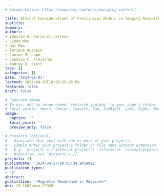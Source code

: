 ```yaml
---
# Documentation: https://wowchemy.com/docs/managing-content/

title: Ethical Considerations of Preclinical Models in Imaging Research
subtitle: ''
summary: ''
authors:
- Eduardo A. Garza-Villarreal
- Linda Moy
- Hui Mao
- Tarique Hussain
- Janine M. Lupo
- Candace C. Fleischer
- Andrew D. Scott
tags: []
categories: []
date: '2024-01-01'
lastmod: 2024-04-26T18:05:35-06:00
featured: false
draft: false

# Featured image
# To use, add an image named `featured.jpg/png` to your page's folder.
# Focal points: Smart, Center, TopLeft, Top, TopRight, Left, Right, BottomLeft, Bottom, BottomRight.
image:
  caption: ''
  focal_point: ''
  preview_only: false

# Projects (optional).
#   Associate this post with one or more of your projects.
#   Simply enter your project's folder or file name without extension.
#   E.g. `projects = ["internal-project"]` references `content/project/deep-learning/index.md`.
#   Otherwise, set `projects = []`.
projects: []
publishDate: '2024-04-27T00:05:34.945991Z'
publication_types:
- '2'
abstract: ''
publication: '*Magnetic Resonance in Medicine*'
doi: 10.1002/mrm.29920
---
```


